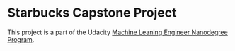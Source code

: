 # Starbucks Capstone Project

This project is a part of the Udacity [Machine Leaning Engineer Nanodegree Program](https://www.udacity.com/courses/all). 

